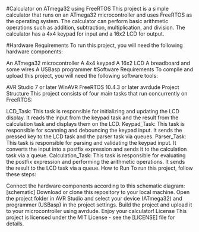 #Calculator on ATmega32 using FreeRTOS
This project is a simple calculator that runs on an ATmega32 microcontroller and uses FreeRTOS as the operating system. The calculator can perform basic arithmetic operations such as addition, subtraction, multiplication, and division. The calculator has a 4x4 keypad for input and a 16x2 LCD for output.

#Hardware Requirements
To run this project, you will need the following hardware components:

An ATmega32 microcontroller
A 4x4 keypad
A 16x2 LCD
A breadboard and some wires
A USBasp programmer
#Software Requirements
To compile and upload this project, you will need the following software tools:

AVR Studio 7 or later
WinAVR
FreeRTOS 10.4.3 or later
avrdude
Project Structure
This project consists of four main tasks that run concurrently on FreeRTOS:

LCD_Task: This task is responsible for initializing and updating the LCD display. It reads the input from the keypad task and the result from the calculation task and displays them on the LCD.
Keypad_Task: This task is responsible for scanning and debouncing the keypad input. It sends the pressed key to the LCD task and the parser task via queues.
Parser_Task: This task is responsible for parsing and validating the keypad input. It converts the input into a postfix expression and sends it to the calculation task via a queue.
Calculation_Task: This task is responsible for evaluating the postfix expression and performing the arithmetic operations. It sends the result to the LCD task via a queue.
How to Run
To run this project, follow these steps:

Connect the hardware components according to this schematic diagram: [schematic]
Download or clone this repository to your local machine.
Open the project folder in AVR Studio and select your device (ATmega32) and programmer (USBasp) in the project settings.
Build the project and upload it to your microcontroller using avrdude.
Enjoy your calculator!
License
This project is licensed under the MIT License - see the [LICENSE] file for details.
